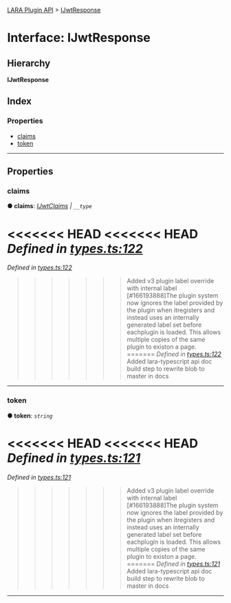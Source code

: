 [LARA Plugin API](../README.md) > [IJwtResponse](../interfaces/ijwtresponse.md)

# Interface: IJwtResponse

## Hierarchy

**IJwtResponse**

## Index

### Properties

* [claims](ijwtresponse.md#claims)
* [token](ijwtresponse.md#token)

---

## Properties

<a id="claims"></a>

###  claims

**● claims**: *[IJwtClaims](ijwtclaims.md) \| `__type`*

<<<<<<< HEAD
<<<<<<< HEAD
*Defined in [types.ts:122](https://github.com/concord-consortium/lara/blob/7771e1f1/lara-typescript/src/plugin-api/types.ts#L122)*
=======
*Defined in [types.ts:122](https://github.com/concord-consortium/lara/blob/5ed958f8/lara-typescript/src/plugin-api/types.ts#L122)*
>>>>>>> Added v3 plugin label override with internal label [#166193888]The plugin system now ignores the label provided by the plugin when itregisters and instead uses an internally generated label set before eachplugin is loaded.  This allows multiple copies of the same plugin to existon a page.
=======
*Defined in [types.ts:122](https://github.com/concord-consortium/lara/blob/master/lara-typescript/src/plugin-api/types.ts#L122)*
>>>>>>> Added lara-typescript api doc build step to rewrite blob to master in docs

___
<a id="token"></a>

###  token

**● token**: *`string`*

<<<<<<< HEAD
<<<<<<< HEAD
*Defined in [types.ts:121](https://github.com/concord-consortium/lara/blob/7771e1f1/lara-typescript/src/plugin-api/types.ts#L121)*
=======
*Defined in [types.ts:121](https://github.com/concord-consortium/lara/blob/5ed958f8/lara-typescript/src/plugin-api/types.ts#L121)*
>>>>>>> Added v3 plugin label override with internal label [#166193888]The plugin system now ignores the label provided by the plugin when itregisters and instead uses an internally generated label set before eachplugin is loaded.  This allows multiple copies of the same plugin to existon a page.
=======
*Defined in [types.ts:121](https://github.com/concord-consortium/lara/blob/master/lara-typescript/src/plugin-api/types.ts#L121)*
>>>>>>> Added lara-typescript api doc build step to rewrite blob to master in docs

___

